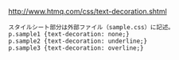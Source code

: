 http://www.htmq.com/css/text-decoration.shtml
```
スタイルシート部分は外部ファイル（sample.css）に記述。
p.sample1 {text-decoration: none;}
p.sample2 {text-decoration: underline;}
p.sample3 {text-decoration: overline;}
```
